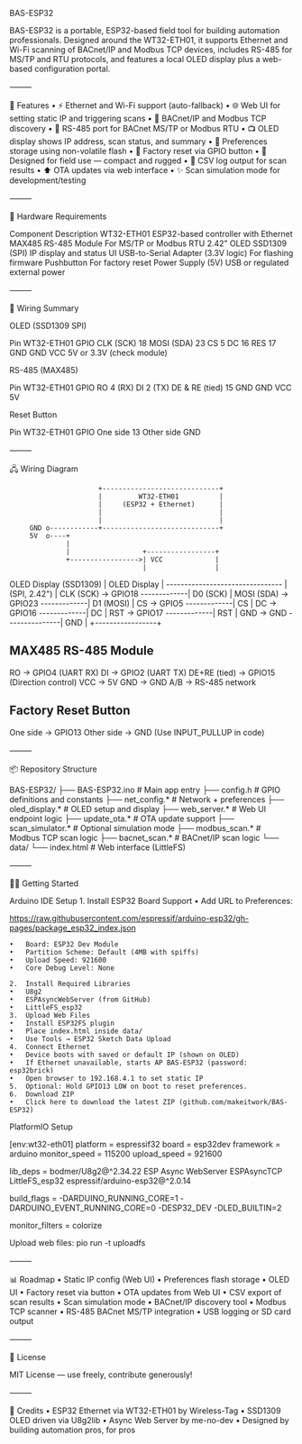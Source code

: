 BAS-ESP32

BAS-ESP32 is a portable, ESP32-based field tool for building automation professionals. Designed around the WT32-ETH01, it supports Ethernet and Wi-Fi scanning of BACnet/IP and Modbus TCP devices, includes RS-485 for MS/TP and RTU protocols, and features a local OLED display plus a web-based configuration portal.

⸻

🚀 Features
	•	⚡ Ethernet and Wi-Fi support (auto-fallback)
	•	🌐 Web UI for setting static IP and triggering scans
	•	🧾 BACnet/IP and Modbus TCP discovery
	•	🔌 RS-485 port for BACnet MS/TP or Modbus RTU
	•	📺 OLED display shows IP address, scan status, and summary
	•	🧠 Preferences storage using non-volatile flash
	•	🔁 Factory reset via GPIO button
	•	🔐 Designed for field use — compact and rugged
	•	📃 CSV log output for scan results
	•	⬆️ OTA updates via web interface
	•	✨ Scan simulation mode for development/testing

⸻

🔧 Hardware Requirements

Component	Description
WT32-ETH01	ESP32-based controller with Ethernet
MAX485 RS-485 Module	For MS/TP or Modbus RTU
2.42” OLED SSD1309 (SPI)	IP display and status UI
USB-to-Serial Adapter (3.3V logic)	For flashing firmware
Pushbutton	For factory reset
Power Supply (5V)	USB or regulated external power


⸻

🔌 Wiring Summary

OLED (SSD1309 SPI)

Pin	WT32-ETH01 GPIO
CLK (SCK)	18
MOSI (SDA)	23
CS	5
DC	16
RES	17
GND	GND
VCC	5V or 3.3V (check module)

RS-485 (MAX485)

Pin	WT32-ETH01 GPIO
RO	4 (RX)
DI	2 (TX)
DE & RE (tied)	15
GND	GND
VCC	5V

Reset Button

Pin	WT32-ETH01 GPIO
One side	13
Other side	GND


⸻

🖧 Wiring Diagram

                          +-----------------------------+
                          |         WT32-ETH01          |
                          |     (ESP32 + Ethernet)      |
                          |                             |
                          |                             |
         GND o------------+-----------------------------+
         5V  o----+                                        
                  |                                        
                  |                  +-----------------+      
                  +----------------->| VCC             |        
                                     |                 |
OLED Display (SSD1309)               | OLED Display    |
--------------------------------     | (SPI, 2.42")    |
  CLK (SCK)   -> GPIO18 -------------| D0 (SCK)        |
  MOSI (SDA)  -> GPIO23 -------------| D1 (MOSI)       |
  CS          -> GPIO5  -------------| CS              |
  DC          -> GPIO16 -------------| DC              |
  RST         -> GPIO17 -------------| RST             |
  GND         -> GND  ---------------| GND             |
                                     +-----------------+

MAX485 RS-485 Module
----------------------
  RO  -> GPIO4   (UART RX)
  DI  -> GPIO2   (UART TX)
  DE+RE (tied) -> GPIO15 (Direction control)
  VCC -> 5V
  GND -> GND
  A/B -> RS-485 network

Factory Reset Button
----------------------
  One side -> GPIO13
  Other side -> GND
  (Use INPUT_PULLUP in code)


⸻

📦 Repository Structure

BAS-ESP32/
├── BAS-ESP32.ino             # Main app entry
├── config.h                  # GPIO definitions and constants
├── net_config.*              # Network + preferences
├── oled_display.*            # OLED setup and display
├── web_server.*              # Web UI endpoint logic
├── update_ota.*              # OTA update support
├── scan_simulator.*          # Optional simulation mode
├── modbus_scan.*             # Modbus TCP scan logic
├── bacnet_scan.*             # BACnet/IP scan logic
└── data/
    └── index.html           # Web interface (LittleFS)


⸻

👩‍💻 Getting Started

Arduino IDE Setup
	1.	Install ESP32 Board Support
	•	Add URL to Preferences:

https://raw.githubusercontent.com/espressif/arduino-esp32/gh-pages/package_esp32_index.json


	•	Board: ESP32 Dev Module
	•	Partition Scheme: Default (4MB with spiffs)
	•	Upload Speed: 921600
	•	Core Debug Level: None

	2.	Install Required Libraries
	•	U8g2
	•	ESPAsyncWebServer (from GitHub)
	•	LittleFS_esp32
	3.	Upload Web Files
	•	Install ESP32FS plugin
	•	Place index.html inside data/
	•	Use Tools → ESP32 Sketch Data Upload
	4.	Connect Ethernet
	•	Device boots with saved or default IP (shown on OLED)
	•	If Ethernet unavailable, starts AP BAS-ESP32 (password: esp32brick)
	•	Open browser to 192.168.4.1 to set static IP
	5.	Optional: Hold GPIO13 LOW on boot to reset preferences.
	6.	Download ZIP
	•	Click here to download the latest ZIP (github.com/makeitwork/BAS-ESP32)

PlatformIO Setup

[env:wt32-eth01]
platform = espressif32
board = esp32dev
framework = arduino
monitor_speed = 115200
upload_speed = 921600

lib_deps =
  bodmer/U8g2@^2.34.22
  ESP Async WebServer
  ESPAsyncTCP
  LittleFS_esp32
  espressif/arduino-esp32@^2.0.14

build_flags =
  -DARDUINO_RUNNING_CORE=1
  -DARDUINO_EVENT_RUNNING_CORE=0
  -DESP32_DEV
  -DLED_BUILTIN=2

monitor_filters = colorize

Upload web files: pio run -t uploadfs

⸻

📊 Roadmap
	•	Static IP config (Web UI)
	•	Preferences flash storage
	•	OLED UI
	•	Factory reset via button
	•	OTA updates from Web UI
	•	CSV export of scan results
	•	Scan simulation mode
	•	BACnet/IP discovery tool
	•	Modbus TCP scanner
	•	RS-485 BACnet MS/TP integration
	•	USB logging or SD card output

⸻

📄 License

MIT License — use freely, contribute generously!

⸻

🙏 Credits
	•	ESP32 Ethernet via WT32-ETH01 by Wireless-Tag
	•	SSD1309 OLED driven via U8g2lib
	•	Async Web Server by me-no-dev
	•	Designed by building automation pros, for pros
